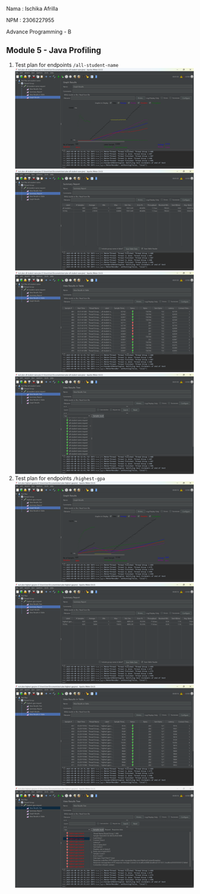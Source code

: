 Nama : Ischika Afrilla

NPM : 2306227955

Advance Programming - B
## Module 5 - Java Profiling
1. Test plan for endpoints `/all-student-name`
   ![all-student-name-graph](all-student-name-graph.png)
   ![all-student-name-summary](all-student-name-summary.png)
   ![all-student-name-table](all-student-name-table.png)
   ![all-student-name-tree](all-student-name-tree.png)
2. Test plan for endpoints `/highest-gpa`
   ![highest-gpa-graph](highest-gpa-graph.png)
   ![highest-gpa-summary](highest-gpa-summary.png)
   ![highest-gpa-table](highest-gpa-table.png)
   ![highest-gpa-tree](highest-gpa-tree.png)